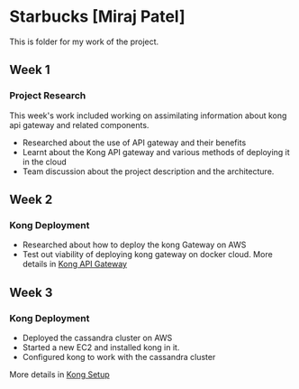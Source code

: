 # Starbucks [Miraj Patel]
This is folder for my work of the project.
## Week 1

### Project Research

This week's work included working on assimilating information about kong api gateway and related components.
* Researched about the use of API gateway and their benefits
* Learnt about the Kong API gateway and various methods of deploying it in the cloud
* Team discussion about the project description and the architecture.

## Week 2

### Kong Deployment

* Researched about how to deploy the kong Gateway on AWS
* Test out viability of deploying kong gateway on docker cloud.
More details in [Kong API Gateway](https://github.com/nguyensjsu/team281-cloudflare/blob/master/mirajp1/Deployment.md)

## Week 3

### Kong Deployment

* Deployed the cassandra cluster on AWS
* Started a new EC2 and installed kong in it.
* Configured kong to work with the cassandra cluster

More details in [Kong Setup](https://github.com/nguyensjsu/team281-cloudflare/blob/master/mirajp1/KongSetup.md)

